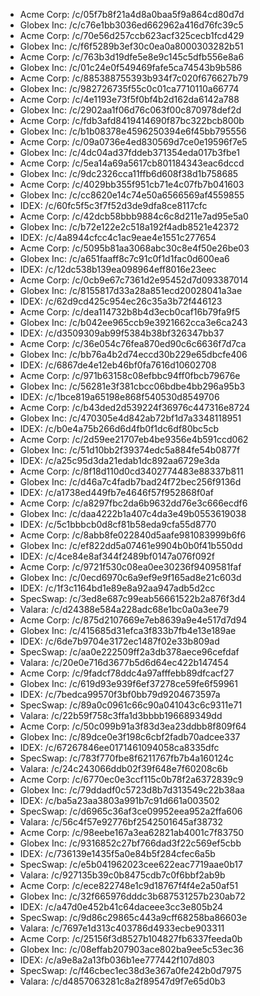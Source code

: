 
- Acme Corp: /c/05f7b8f21a4d8a0baa5f9a864cd80d7d
- Globex Inc: /c/c76e1bb3036ed662962a416d76fc39c5
- Acme Corp: /c/70e56d257ccb623acf325cecb1fcd429
- Globex Inc: /c/f6f5289b3ef30c0ea0a8000303282b51
- Acme Corp: /c/763b3d19dfe5e8e9c145c5dfb556e8a6
- Globex Inc: /c/01c24e0f549469fafe5ca74543b9b586
- Acme Corp: /c/885388755393b934f7c020f676627b79
- Globex Inc: /c/982726735f55c0c01ca7710110a66774
- Acme Corp: /c/4e1193e73f5f0bf4b2d162da6142a788
- Globex Inc: /c/2902aa1f06d76c063f00c870978def2d
- Acme Corp: /c/fdb3afd8419414690f87bc322bcb800b
- Globex Inc: /c/b1b08378e4596250394e6f45bb795556
- Acme Corp: /c/09a0736e4ed830569d7ce0e19596f7e5
- Globex Inc: /c/4dc04ad37fddeb371354eda017b3fbe1
- Acme Corp: /c/5ea14a69a5617cb801184343eac6dccd
- Globex Inc: /c/9dc2326cca11ffb6d608f38d1b758685
- Acme Corp: /c/4029bb355f951cb71e4c07fb7b041603
- Globex Inc: /c/cc8620e14c74e50a6566569af4559855
- IDEX: /c/60fc5f5c3f7f52d3de9dfa8ce8117cfc
- Acme Corp: /c/42dcb58bbb9884c6c8d211e7ad95e5a0
- Globex Inc: /c/b72e122e2c518a192f4adb8521e42372
- IDEX: /c/4a8944cfcc4c1ac9eae4e1551c277654
- Acme Corp: /c/5095b81aa3068abc30c8e4f50e26be03
- Globex Inc: /c/a651faaff8c7c91c0f1d1fac0d600ea6
- IDEX: /c/12dc538b139ea098964eff8016e23eec
- Acme Corp: /c/0cb9e67c7361d2e95452d7d093387014
- Globex Inc: /c/8155817d33a28a851ecd20028041a3ae
- IDEX: /c/62d9cd425c954ec26c35a3b72f446123
- Acme Corp: /c/dea114732b8b4d3ecb0caf16b79fa9f5
- Globex Inc: /c/b042ee965ccb9e3921662cca3e6ca243
- IDEX: /c/d3509309ab99f5384b38bf326347bb37
- Acme Corp: /c/36e054c76fea870ed90c6c6636f7d7ca
- Globex Inc: /c/bb76a4b2d74eccd30b229e65dbcfe406
- IDEX: /c/6867de4e12eb46bf0fa7616d10602708
- Acme Corp: /c/971b63158c08efbbc94ff0fbcb79676e
- Globex Inc: /c/56281e3f381cbcc06bdbe4bb296a95b3
- IDEX: /c/1bce819a65198e868f540530d8549706
- Acme Corp: /c/b43ded2d539224f36976c447316e8724
- Globex Inc: /c/470305e4d842ab72bf1d7a3348118951
- IDEX: /c/b0e4a75b266d6d4fb0f1dc6df80bc5cb
- Acme Corp: /c/2d59ee21707eb4be9356e4b591ccd062
- Globex Inc: /c/51d10bb2f39374edc5a884fe54b0877f
- IDEX: /c/a25c95d3da21edab1dc892aa6729e3da
- Acme Corp: /c/8f18d110d0cd3402774483e88337b811
- Globex Inc: /c/d46a7c4fadb7bad24f72bec256f9136d
- IDEX: /c/a1738ed449fb7e4646f57f952868f0af
- Acme Corp: /c/a8297fbc2da6b9632dd76e3c666ecdf6
- Globex Inc: /c/daa4222b1a407c4da3e49b0553619038
- IDEX: /c/5c1bbbcb0d8cf81b58eda9cfa55d8770
- Acme Corp: /c/8abb8fe022840d5aafe981083999b6f6
- Globex Inc: /c/ef822dd5a07461e9904b0b0f41b550dd
- IDEX: /c/4ce84e8af344f2489bf0147a076f092f
- Acme Corp: /c/9721f530c08ea0ee30236f9409581faf
- Globex Inc: /c/0ecd6970c6a9ef9e9f165ad8e21c603d
- IDEX: /c/1f3c1164bd1e89e8a92aa947adb5d2cc
- SpecSwap: /c/3ed8e687c99eab56661522b2a876f3d4
- Valara: /c/d24388e584a228adc68e1bc0a0a3ee79
- Acme Corp: /c/875d2107669e7eb8639a9e4e517d7d94
- Globex Inc: /c/415685d31efca3f833b7fb4e13e189ae
- IDEX: /c/6de7b9704e3172ec1487f02e33b809ad
- SpecSwap: /c/aa0e222509ff2a3db378aece96cefdaf
- Valara: /c/20e0e716d3677b5d6d64ec422b147454
- Acme Corp: /c/9fadcf78ddc4a97afffebb89dfcacf27
- Globex Inc: /c/619d93e939f6ef37278ce59fe6f59961
- IDEX: /c/7bedca99570f3bf0bb79d9204673597a
- SpecSwap: /c/89a0c0961c66c90a041043c6c9311e71
- Valara: /c/22b59f758c3ffa1d3bbbb196689349dd
- Acme Corp: /c/50c099b91a3f83d3ea23ddbb8f809f64
- Globex Inc: /c/89dce0e3f198c6cbf2fadb70adcee337
- IDEX: /c/67267846ee0171461094058ca8335dfc
- SpecSwap: /c/783f770fbe8f6211767fb7b4a160124c
- Valara: /c/24c243066ddb02f39f648e7f60208c6b
- Acme Corp: /c/6770ec0e3ccf115c0b78f2a6372839c9
- Globex Inc: /c/79ddadf0c5723d8b7d313549c22b38aa
- IDEX: /c/ba5a23aa3803a991b7c91d661a003502
- SpecSwap: /c/d6965c36af3ce09952eea952a2ffa606
- Valara: /c/56c4f57e92776bf2542501645af38732
- Acme Corp: /c/98eebe167a3ea62821ab4001c7f83750
- Globex Inc: /c/9316852c27bf766dad3f22c569ef5cbb
- IDEX: /c/736139e1435f5a0e84b5f284cfec6a5b
- SpecSwap: /c/e5b041962023cee622eac7719aae0b17
- Valara: /c/927135b39c0b8475cdb7c0f6bbf2ab9b
- Acme Corp: /c/ece822748e1c9d18767f4f4e2a50af51
- Globex Inc: /c/32f665976dddc3b687531257b230ab72
- IDEX: /c/a47d0e452b41c64daceee3cc3e805b24
- SpecSwap: /c/9d86c29865c443a9cff68258ba86603e
- Valara: /c/7697e1d313c403786d4933ecbe903311
- Acme Corp: /c/25156f3d8527b104827fb6337feeda0b
- Globex Inc: /c/08effab207903ace802ba9ee5c53ec36
- IDEX: /c/a9e8a2a13fb036b1ee777442f107d803
- SpecSwap: /c/f46cbec1ec38d3e367a0fe242b0d7975
- Valara: /c/d4857063281c8a2f89547d9f7e65d0b3
